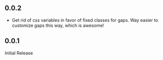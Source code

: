 ## 0.0.2

- Get rid of css variables in favor of fixed classes for gaps. Way easier to customize gaps this way, which is awesome!

## 0.0.1

Initial Release
